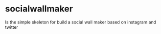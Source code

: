 # socialwallmaker
Is the simple skeleton for build a social wall maker based on instagram and twitter 
